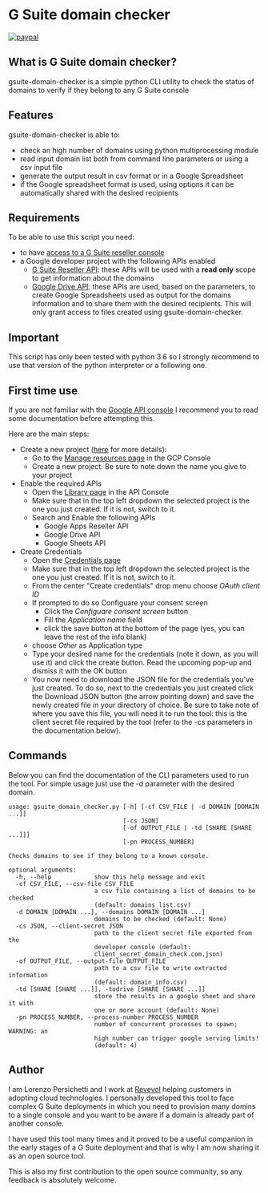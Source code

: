 # G Suite domain checker
[![paypal](https://www.paypalobjects.com/en_US/i/btn/btn_donateCC_LG.gif)](https://www.paypal.com/cgi-bin/webscr?cmd=_donations&business=DH7984HPJ8C4N&currency_code=EUR&source=url)

## What is G Suite domain checker?
gsuite-domain-checker is a simple python CLI utility to check the status of domains to verify if they belong to any G Suite console

## Features
gsuite-domain-checker is able to:
* check an high number of domains using python multiprocessing module
* read input domain list both from command line parameters or using a csv input file
* generate the output result in csv format or in a Google Spreadsheet
* if the Google spreadsheet format is used, using options it can be automatically shared with the desired recipients

## Requirements
To be able to use this script you need:
* to have [access to a G Suite reseller console](https://support.google.com/a/answer/142231?hl=en)
* a Google developer project with the following APIs enabled
  * [G Suite Reseller API](https://developers.google.com/admin-sdk/reseller/v1/get-start/getting-started): these APIs will be used with a __read only__ scope to get information about the domains
  * [Google Drive API](https://developers.google.com/drive/): these APIs are used, based on the parameters, to create Google Spreadsheets used as output for the domains information and to share them with the desired recipients. This will only grant access to files created using gsuite-domain-checker.

## Important
This script has only been tested with python 3.6 so I strongly recommend to use that version of the python interpreter or a following one.
  
## First time use
If you are not familiar with the [Google API console](https://console.developers.google.com/) I recommend you to read some documentation before attempting this.

Here are the main steps:
* Create a new project ([here](https://cloud.google.com/resource-manager/docs/creating-managing-projects?visit_id=636812630402595025-4052861048&rd=1) for more details):
  * Go to the [Manage resources page](https://console.cloud.google.com/cloud-resource-manager) in the GCP Console
  * Create a new project. Be sure to note down the name you give to your project 
* Enable the required APIs
  * Open the [Library page](https://console.developers.google.com/apis/library) in the API Console
  * Make sure that in the top left dropdown the selected project is the one you just created. If it is not, switch to it.
  * Search and Enable the following APIs
    * Google Apps Reseller API
    * Google Drive API
    * Google Sheets API
* Create Credentials
  * Open the [Credentials page](https://console.developers.google.com/apis/credentials)
  * Make sure that in the top left dropdown the selected project is the one you just created. If it is not, switch to it.
  * From the center "Create credentials" drop menu choose _OAuth client ID_
  * If prompted to do so Configuare your consent screen
    * Click the _Configuare consent screen_ button
    * Fill the _Application name_ field
    * click the save button at the bottom of the page (yes, you can leave the rest of the info blank)
  * choose _Other_ as Application type
  * Type your desired name for the credentials (note it down, as you will use it) and click the create button. Read the upcoming pop-up and dismiss it with the OK button
  * You now need to download the JSON file for the credentials you've just created.
  To do so, next to the credentials you just created click the Download JSON button (the arrow pointing down) and save the newly created file in your directory of choice.
  Be sure to take note of where you save this file, you will need it to run the tool: this is the client secret file required by the tool (refer to the -cs parameters in the documentation below).  

## Commands
Below you can find the documentation of the CLI parameters used to run the tool. For simple usage just use the -d parameter with the desired domain.

    usage: gsuite_domain_checker.py [-h] [-cf CSV_FILE | -d DOMAIN [DOMAIN ...]]
                                    [-cs JSON]
                                    [-of OUTPUT_FILE | -td [SHARE [SHARE ...]]]
                                    [-pn PROCESS_NUMBER]
    
    Checks domains to see if they belong to a known console.
    
    optional arguments:
      -h, --help            show this help message and exit
      -cf CSV_FILE, --csv-file CSV_FILE
                            a csv file containing a list of domains to be checked
                            (default: domains_list.csv)
      -d DOMAIN [DOMAIN ...], --domains DOMAIN [DOMAIN ...]
                            domains to be checked (default: None)
      -cs JSON, --client-secret JSON
                            path to the client secret file exported from the
                            developer console (default:
                            client_secret_domain_check.com.json)
      -of OUTPUT_FILE, --output-file OUTPUT_FILE
                            path to a csv file to write extracted information
                            (default: domain_info.csv)
      -td [SHARE [SHARE ...]], -todrive [SHARE [SHARE ...]]
                            store the results in a google sheet and share it with
                            one or more account (default: None)
      -pn PROCESS_NUMBER, --process-number PROCESS_NUMBER
                            number of concurrent processes to spawn; WARNING: an
                            high number can trigger google serving limits!
                            (default: 4)

## Author
I am Lorenzo Persichetti and I work at [Revevol](https://www.revevol.com) helping customers in adopting cloud technologies.
I personally developed this tool to face complex G Suite deployments in which you need to provision many domins to a single console and you want to be aware if a domain is already part of another console.

I have used this tool many times and it proved to be a useful companion in the early stages of a G Suite deployment and that is why I am now sharing it as an open source tool.

This is also my first contribution to the open source community, so any feedback is absolutely welcome.